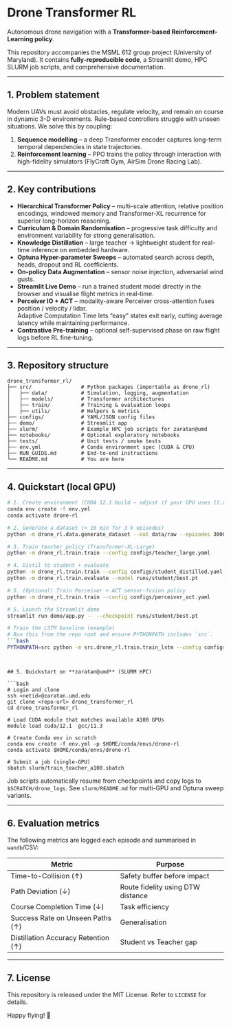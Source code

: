 # Drone Transformer RL

Autonomous drone navigation with a **Transformer-based Reinforcement-Learning policy**.

This repository accompanies the MSML 612 group project (University of Maryland). It contains **fully-reproducible code**, a Streamlit demo, HPC SLURM job scripts, and comprehensive documentation.

---

## 1. Problem statement
Modern UAVs must avoid obstacles, regulate velocity, and remain on course in dynamic 3-D environments. Rule-based controllers struggle with unseen situations. We solve this by coupling:

1. **Sequence modelling** – a deep Transformer encoder captures long-term temporal dependencies in state trajectories.  
2. **Reinforcement learning** – PPO trains the policy through interaction with high-fidelity simulators (FlyCraft Gym, AirSim Drone Racing Lab).

---

## 2. Key contributions
- **Hierarchical Transformer Policy** – multi-scale attention, relative position encodings, windowed memory and Transformer-XL recurrence for superior long-horizon reasoning.
- **Curriculum & Domain Randomisation** – progressive task difficulty and environment variability for strong generalisation.
- **Knowledge Distillation** – large teacher → lightweight student for real-time inference on embedded hardware.
- **Optuna Hyper-parameter Sweeps** – automated search across depth, heads, dropout and RL coefficients.
- **On-policy Data Augmentation** – sensor noise injection, adversarial wind gusts.
- **Streamlit Live Demo** – run a trained student model directly in the browser and visualise flight metrics in real-time.
- **Perceiver IO + ACT** – modality-aware Perceiver cross-attention fuses position / velocity / lidar.  
  Adaptive Computation Time lets “easy” states exit early, cutting average latency while maintaining performance.  
- **Contrastive Pre-training** – optional self-supervised phase on raw flight logs before RL fine-tuning.

---

## 3. Repository structure
```
drone_transformer_rl/
├── src/                # Python packages (importable as drone_rl)
│   ├── data/           # Simulation, logging, augmentation
│   ├── models/         # Transformer architectures
│   ├── train/          # Training & evaluation loops
│   ├── utils/          # Helpers & metrics
├── configs/            # YAML/JSON config files
├── demo/               # Streamlit app
├── slurm/              # Example HPC job scripts for zaratan@umd
├── notebooks/          # Optional exploratory notebooks
├── tests/              # Unit tests / smoke tests
├── env.yml             # Conda environment spec (CUDA & CPU)
├── RUN_GUIDE.md        # End-to-end instructions
└── README.md           # You are here
```

---

## 4. Quickstart (local GPU)

```bash
# 1. Create environment (CUDA 12.1 build – adjust if your GPU uses 11.x)
conda env create -f env.yml
conda activate drone-rl

# 2. Generate a dataset (≈ 10 min for 3 k episodes)
python -m drone_rl.data.generate_dataset --out data/raw --episodes 3000

# 3. Train teacher policy (Transformer-XL-Large)
python -m drone_rl.train.train --config configs/teacher_large.yaml

# 4. Distil to student + evaluate
python -m drone_rl.train.train --config configs/student_distilled.yaml
python -m drone_rl.train.evaluate --model runs/student/best.pt

# 5. (Optional) Train Perceiver + ACT sensor-fusion policy
python -m drone_rl.train.train --config configs/perceiver_act.yaml

# 5. Launch the Streamlit demo
streamlit run demo/app.py -- --checkpoint runs/student/best.pt

# Train the LSTM baseline (example)
# Run this from the repo root and ensure PYTHONPATH includes `src`.
```bash
PYTHONPATH=src python -m src.drone_rl.train.train_lstm --config configs/baseline_lstm.yaml
```
```


## 5. Quickstart on **zaratan@umd** (SLURM HPC)

```bash
# Login and clone
ssh <netid>@zaratan.umd.edu
git clone <repo-url> drone_transformer_rl
cd drone_transformer_rl

# Load CUDA module that matches available A100 GPUs
module load cuda/12.1  gcc/11.3

# Create Conda env in scratch
conda env create -f env.yml -p $HOME/conda/envs/drone-rl
conda activate $HOME/conda/envs/drone-rl

# Submit a job (single-GPU)
sbatch slurm/train_teacher_a100.sbatch
```

Job scripts automatically resume from checkpoints and copy logs to `$SCRATCH/drone_logs`. See `slurm/README.md` for multi-GPU and Optuna sweep variants.

---

## 6. Evaluation metrics
The following metrics are logged each episode and summarised in `wandb`/CSV:

| Metric | Purpose |
|--------|---------|
| Time-to-Collision (↑) | Safety buffer before impact |
| Path Deviation (↓) | Route fidelity using DTW distance |
| Course Completion Time (↓) | Task efficiency |
| Success Rate on Unseen Paths (↑) | Generalisation |
| Distillation Accuracy Retention (↑) | Student vs Teacher gap |

---


## 7. License
This repository is released under the MIT License. Refer to `LICENSE` for details.

Happy flying! 🚁
